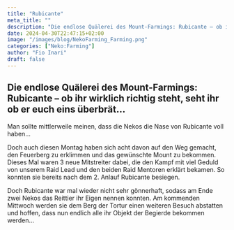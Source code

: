 ```yaml
---
title: "Rubicante"
meta_title: ""
description: "Die endlose Quälerei des Mount-Farmings: Rubicante – ob ihr wirklich richtig steht, seht ihr ob er euch eins überbrät…"
date: 2024-04-30T22:47:15+02:00
image: "/images/blog/NekoFarming_Farming.png"
categories: ["Neko:Farming"]
author: "Fio Inari"
draft: false
---
```


## Die endlose Quälerei des Mount-Farmings: Rubicante – ob ihr wirklich richtig steht, seht ihr ob er euch eins überbrät…

Man sollte mittlerweile meinen, dass die Nekos die Nase von Rubicante voll haben…

Doch auch diesen Montag haben sich acht davon auf den Weg gemacht, den Feuerberg zu erklimmen und das gewünschte Mount zu bekommen. Dieses Mal waren 3 neue Mitstreiter dabei, die den Kampf mit viel Geduld von unserem Raid Lead und den beiden Raid Mentoren erklärt bekamen. So konnten sie bereits nach dem 2. Anlauf Rubicante besiegen.

Doch Rubicante war mal wieder nicht sehr gönnerhaft, sodass am Ende zwei Nekos das Reittier ihr Eigen nennen konnten.
Am kommenden Mittwoch werden sie dem Berg der Tortur einen weiteren Besuch abstatten und hoffen, dass nun endlich alle ihr Objekt der Begierde bekommen werden…